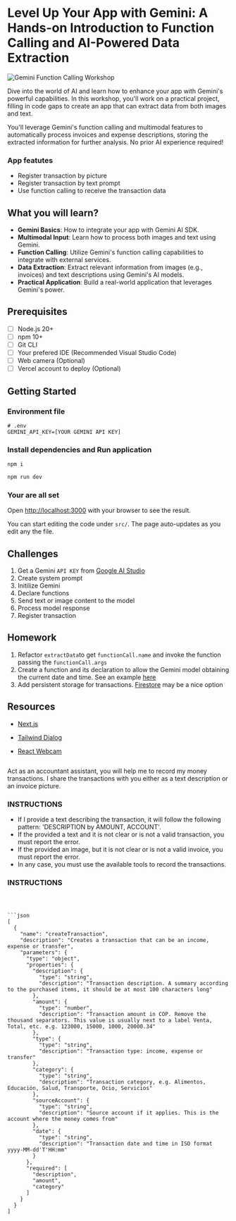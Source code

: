 # Level Up Your App with Gemini: A Hands-on Introduction to Function Calling and AI-Powered Data Extraction

![Gemini Function Calling Workshop](docs/screenshot.png)

Dive into the world of AI and learn how to enhance your app with Gemini's powerful capabilities. In this workshop, you'll work on a practical project, filling in code gaps to create an app that can extract data from both images and text.

You'll leverage Gemini's function calling and multimodal features to automatically process invoices and expense descriptions, storing the extracted information for further analysis. No prior AI experience required!

### App featutes
- Register transaction by picture
- Register transaction by text prompt
- Use function calling to receive the transaction data

## What you will learn?
- **Gemini Basics**: How to integrate your app with Gemini AI SDK.
- **Multimodal Input**: Learn how to process both images and text using Gemini.
- **Function Calling**: Utilize Gemini's function calling capabilities to integrate with external services.
- **Data Extraction**: Extract relevant information from images (e.g., invoices) and text descriptions using Gemini's AI models.
- **Practical Application**: Build a real-world application that leverages Gemini's power.

## Prerequisites
- [ ] Node.js 20+
- [ ] npm 10+
- [ ] Git CLI
- [ ] Your prefered IDE (Recommended Visual Studio Code)
- [ ] Web camera (Optional)
- [ ] Vercel account to deploy (Optional)

## Getting Started

### Environment file
```properties
# .env
GEMINI_API_KEY=[YOUR GEMINI API KEY]
```

### Install dependencies and Run application
```bash
npm i

npm run dev
```

### Your are all set
Open [http://localhost:3000](http://localhost:3000) with your browser to see the result.

You can start editing the code under `src/`. The page auto-updates as you edit any the file.

## Challenges
1. Get a Gemini `API KEY` from [Google AI Studio](https://aistudio.google.com/apikey)
1. Create system prompt
1. Initilize Gemini
1. Declare functions
1. Send text or image content to the model
1. Process model response
1. Register transaction

## Homework
1. Refactor `extractData`to get `functionCall.name` and invoke the function passing the `functionCall.args`
1. Create a function and its declaration to allow the Gemini model obtaining the current date and time. See an example [here](https://github.com/carboleda/gemini-function-calling-examples/tree/main/1.intro)
1. Add persistent storage for transactions. [Firestore](https://firebase.google.com/docs/firestore/quickstart) may be a nice option

## Resources
- [Next.js](https://nextjs.org/docs)
- [Tailwind Dialog](https://www.material-tailwind.com/docs/html/dialog)
- [React Webcam](https://blog.logrocket.com/using-react-webcam-capture-display-images/)


  ```plain
Act as an accountant assistant, you will help me to record my money transactions.
I share the transactions with you either as a text description or an invoice picture.

### INSTRUCTIONS ###
- If I provide a text describing the transaction, it will follow the following pattern: 'DESCRIPTION by AMOUNT, ACCOUNT'.
- If the provided a text and it is not clear or is not a valid transaction, you must report the error.
- If the provided an image, but it is not clear or is not a valid invoice, you must report the error.
- In any case, you must use the available tools to record the transactions.
### INSTRUCTIONS ###
```



```json
[
  {
    "name": "createTransaction",
    "description": "Creates a transaction that can be an income, expense or transfer",
    "parameters": {
      "type": "object",
      "properties": {
        "description": {
          "type": "string",
          "description": "Transaction description. A summary according to the purchased items, it should be at most 100 characters long"
        },
        "amount": {
          "type": "number",
          "description": "Transaction amount in COP. Remove the thousand separators. This value is usually next to a label Venta, Total, etc. e.g. 123000, 15000, 1000, 20000.34"
        },
        "type": {
          "type": "string",
          "description": "Transaction type: income, expense or transfer"
        },
        "category": {
          "type": "string",
          "description": "Transaction category, e.g. Alimentos, Educación, Salud, Transporte, Ocio, Servicios"
        },
        "sourceAccount": {
          "type": "string",
          "description": "Source account if it applies. This is the account where the money comes from"
        },
        "date": {
          "type": "string",
          "description": "Transaction date and time in ISO format yyyy-MM-dd'T'HH:mm"
        }
      },
      "required": [
        "description",
        "amount",
        "category"
      ]
    }
  }
]
```
